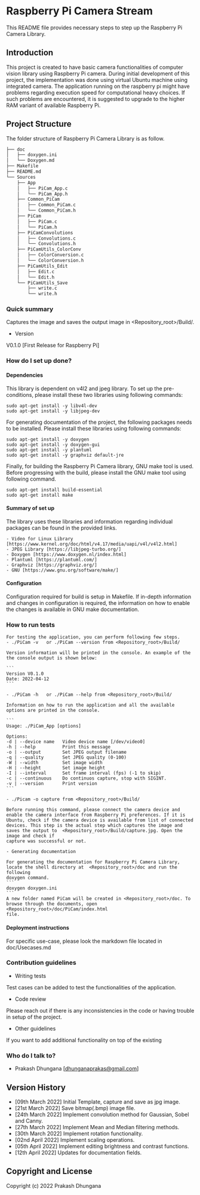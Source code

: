 # Raspberry Pi Camera Stream #

This README file provides necessary steps to step up the Raspberry Pi Camera Library.

## Introduction ##

This project is created to have basic camera functionalities of computer vision library using Raspberry Pi camera. During initial development of 
this project, the implementation was done using virtual Ubuntu machine using integrated camera. The application running on the raspberry pi might 
have problems regarding execution speed for computational heavy choices. If such problems are encountered, it is suggested to upgrade to the higher
RAM variant of available Raspberry Pi.

## Project Structure ##

The folder structure of Raspberry Pi Camera Library is as follow.

```bash
├── doc
│   ├── doxygen.ini
│   └── Doxygen.md
├── Makefile
├── README.md
└── Sources
    ├── App
    │   ├── PiCam_App.c
    │   └── PiCam_App.h
    ├── Common_PiCam
    │   ├── Common_PiCam.c
    │   └── Common_PiCam.h
    ├── PiCam
    │   ├── PiCam.c
    │   └── PiCam.h
    ├── PiCamConvolutions
    │   ├── Convolutions.c
    │   └── Convolutions.h
    ├── PiCamUtils_ColorConv
    │   ├── ColorConversion.c
    │   └── ColorConversion.h
    ├── PiCamUtils_Edit
    │   ├── Edit.c
    │   └── Edit.h
    └── PiCamUtils_Save
        ├── write.c
        └── write.h
```

### Quick summary ###

Captures the image and saves the output image in <Repository_root>/Build/<filename>.
- Version

V0.1.0  [First Release for Raspberry Pi]


### How do I set up done? ###

#### Dependencies

This library is dependent on v4l2 and jpeg library.  To set up the pre-conditions, please install these two libraries using following commands:

```
sudo apt-get install -y libv4l-dev
sudo apt-get install -y libjpeg-dev
```
For generating documentation of the project, the following packages needs to be installed. Please install these libraries using following commands:

```
sudo apt-get install -y doxygen
sudo apt-get install -y doxygen-gui
sudo apt-get install -y plantuml
sudo apt-get install -y graphviz default-jre
```

Finally, for building the Raspberry Pi Camera library, GNU make tool is used. Before progressing with the build, please install the GNU make tool 
using following command.
```
sudo apt-get install build-essential
sudo apt-get install make
``` 

#### Summary of set up

The library uses these libraries and information regarding individual packages can be found in the provided links.

    - Video for Linux Library [https://www.kernel.org/doc/html/v4.17/media/uapi/v4l/v4l2.html]
    - JPEG Library [https://libjpeg-turbo.org/]
    - Doxygen [https://www.doxygen.nl/index.html]
    - Plantuml [https://plantuml.com/]
    - Graphviz [https://graphviz.org/]
    - GNU [https://www.gnu.org/software/make/]

#### Configuration

Configuration required for build is setup in Makefile. If in-depth information and changes in configuration is required, the information on how to 
enable the changes is available in GNU make documentation. 

### How to run tests

    For testing the application, you can perform following few steps.
    - ./PiCam -v   or ./PiCam --version from <Repository_root>/Build/

    Version information will be printed in the console. An example of the the console output is shown below:

    ```
    Version V0.1.0 
    Date: 2022-04-12
    ``` 

    - ./PiCam -h   or ./PiCam --help from <Repository_root>/Build/

    Information on how to run the application and all the available options are printed in the console. 

    ```
    Usage: ./PiCam_App [options]

    Options:
    -d | --device name   Video device name [/dev/video0]
    -h | --help          Print this message
    -o | --output        Set JPEG output filename
    -q | --quality       Set JPEG quality (0-100)
    -W | --width         Set image width
    -H | --height        Set image height
    -I | --interval      Set frame interval (fps) (-1 to skip)
    -c | --continuous    Do continuos capture, stop with SIGINT.
    -v | --version       Print version
    ```

    - ./Picam -o capture from <Repository_root>/Build/

    Before running this command, please connect the camera device and enable the camera interface from Raspberry Pi preferences. If it is Ubuntu, check if the camera device is available from list of connected devices. This step is the actual step which captures the image and saves the output to  <Repository_root>/Build/capture.jpg. Open the image and check if 
    capture was successful or not.

    - Generating documentation 

    For generating the documentation for Raspberry Pi Camera Library, locate the shell directory at  <Repository_root>/doc and run the following 
    doxygen command.
    ```
    doxygen doxygen.ini
    ```
    A new folder named PiCam will be created in <Repository_root>/doc. To browse through the documents, open <Repository_root>/doc/PiCam/index.html 
    file.
      

#### Deployment instructions

For specific use-case, please look the markdown file located in doc/Usecases.md

### Contribution guidelines ###

* Writing tests

Test cases can be added to test the functionalities of the application.

* Code review

Please reach out if there is any inconsistencies in the code or having trouble in setup of the project.

* Other guidelines

If you want to add additional functionality on top of the existing 

### Who do I talk to? ###

* Prakash Dhungana [dhunganaprakas@gmail.com]

## Version History ##

- [09th March 2022] Initial Template, capture and save as jpg image.
- [21st March 2022] Save bitmap(.bmp) image file.
- [24th March 2022] Implement convolution method for Gaussian, Sobel and Canny. 
- [27th March 2022] Implement Mean and Median filtering methods.
- [30th March 2022] Implement rotation functionality.
- [02nd April 2022] Implement scaling operations.
- [05th April 2022] Implement editing brightness and contrast functions.
- [12th April 2022] Updates for documentation fields.


## Copyright and License

Copyright (c) 2022 Prakash Dhungana   
